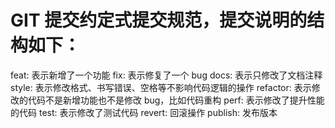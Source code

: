 
# GIT 提交约定式提交规范，提交说明的结构如下：

feat: 表示新增了一个功能
fix: 表示修复了一个 bug
docs: 表示只修改了文档注释
style: 表示修改格式、书写错误、空格等不影响代码逻辑的操作
refactor: 表示修改的代码不是新增功能也不是修改 bug，比如代码重构
perf: 表示修改了提升性能的代码
test: 表示修改了测试代码
revert: 回滚操作
publish: 发布版本
